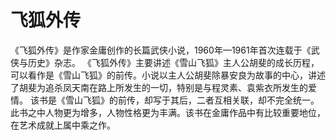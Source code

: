 # 飞狐外传

《飞狐外传》是作家金庸创作的长篇武侠小说，1960年—1961年首次连载于《武侠与历史》杂志。
《飞狐外传》主要讲述《雪山飞狐》主人公胡斐的成长历程，可以看作是《雪山飞狐》的前传。小说以主人公胡斐除暴安良为故事的中心，讲述了胡斐为追杀凤天南在路上所发生的一切，特别是与程灵素、袁紫衣所发生的爱情。
该书是《雪山飞狐》的前传，却写于其后，二者互相关联，却不完全统一。此书之中人物更为增多，人物性格更为丰满。该书在金庸作品中有比较重要地位，在艺术成就上属中乘之作。
